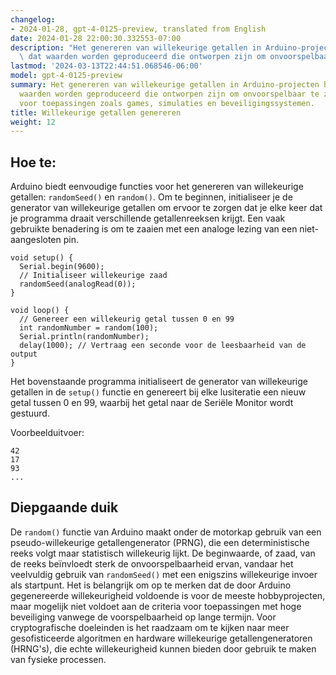 ```yaml
---
changelog:
- 2024-01-28, gpt-4-0125-preview, translated from English
date: 2024-01-28 22:00:30.332553-07:00
description: "Het genereren van willekeurige getallen in Arduino-projecten houdt in\
  \ dat waarden worden geproduceerd die ontworpen zijn om onvoorspelbaar te zijn,\u2026"
lastmod: '2024-03-13T22:44:51.068546-06:00'
model: gpt-4-0125-preview
summary: Het genereren van willekeurige getallen in Arduino-projecten houdt in dat
  waarden worden geproduceerd die ontworpen zijn om onvoorspelbaar te zijn, cruciaal
  voor toepassingen zoals games, simulaties en beveiligingssystemen.
title: Willekeurige getallen genereren
weight: 12
---
```


## Hoe te:
Arduino biedt eenvoudige functies voor het genereren van willekeurige getallen: `randomSeed()` en `random()`. Om te beginnen, initialiseer je de generator van willekeurige getallen om ervoor te zorgen dat je elke keer dat je programma draait verschillende getallenreeksen krijgt. Een vaak gebruikte benadering is om te zaaien met een analoge lezing van een niet-aangesloten pin.

```Arduino
void setup() {
  Serial.begin(9600);
  // Initialiseer willekeurige zaad
  randomSeed(analogRead(0));
}

void loop() {
  // Genereer een willekeurig getal tussen 0 en 99
  int randomNumber = random(100);
  Serial.println(randomNumber);
  delay(1000); // Vertraag een seconde voor de leesbaarheid van de output
}
```

Het bovenstaande programma initialiseert de generator van willekeurige getallen in de `setup()` functie en genereert bij elke lusiteratie een nieuw getal tussen 0 en 99, waarbij het getal naar de Seriële Monitor wordt gestuurd.

Voorbeelduitvoer:
```
42
17
93
...
```

## Diepgaande duik
De `random()` functie van Arduino maakt onder de motorkap gebruik van een pseudo-willekeurige getallengenerator (PRNG), die een deterministische reeks volgt maar statistisch willekeurig lijkt. De beginwaarde, of zaad, van de reeks beïnvloedt sterk de onvoorspelbaarheid ervan, vandaar het veelvuldig gebruik van `randomSeed()` met een enigszins willekeurige invoer als startpunt. Het is belangrijk om op te merken dat de door Arduino gegenereerde willekeurigheid voldoende is voor de meeste hobbyprojecten, maar mogelijk niet voldoet aan de criteria voor toepassingen met hoge beveiliging vanwege de voorspelbaarheid op lange termijn. Voor cryptografische doeleinden is het raadzaam om te kijken naar meer gesofisticeerde algoritmen en hardware willekeurige getallengeneratoren (HRNG's), die echte willekeurigheid kunnen bieden door gebruik te maken van fysieke processen.
